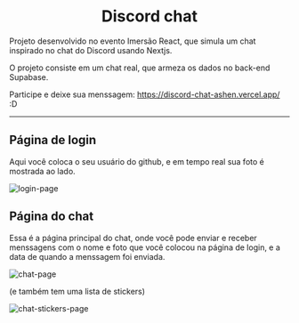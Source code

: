 <h1 align="center">Discord chat</h1>

Projeto desenvolvido no evento Imersão React, que simula um chat inspirado no chat do Discord usando Nextjs.


O projeto consiste em um chat real, que armeza os dados no back-end Supabase.

Participe e deixe sua menssagem: https://discord-chat-ashen.vercel.app/ :D

<hr/>

<h2>Página de login</h2>

Aqui você coloca o seu usuário do github, e em tempo real sua foto é mostrada ao lado.

![login-page](https://user-images.githubusercontent.com/97999133/209483351-631e3de3-889c-4d42-b7ff-3bf82e39cccb.png)

<h2>Página do chat</h2>

Essa é a página principal do chat, onde você pode enviar e receber menssagens com o nome e foto que você colocou na página de login, e a data de quando a menssagem foi enviada.

![chat-page](https://user-images.githubusercontent.com/97999133/209483370-53e1e924-ac92-4b0a-b0e5-5b9a70c4ca5b.png)

(e também tem uma lista de stickers)

![chat-stickers-page](https://user-images.githubusercontent.com/97999133/209483384-ef4cbd8e-4a61-422e-8c2c-4a7b9f8944ab.png)
